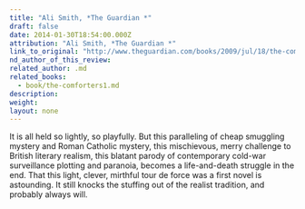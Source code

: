 ```yaml
---
title: "Ali Smith, *The Guardian *"
draft: false
date: 2014-01-30T18:54:00.000Z
attribution: "Ali Smith, *The Guardian *"
link_to_original: "http://www.theguardian.com/books/2009/jul/18/the-comforters-muriel-spark"
nd_author_of_this_review:
related_author: .md
related_books:
  - book/the-comforters1.md
description:
weight:
layout: none
---
```

It is all held so lightly, so playfully. But this paralleling of cheap smuggling mystery and Roman Catholic mystery, this mischievous, merry challenge to British literary realism, this blatant parody of contemporary cold-war surveillance plotting and paranoia, becomes a life-and-death struggle in the end. That this light, clever, mirthful tour de force was a first novel is astounding. It still knocks the stuffing out of the realist tradition, and probably always will.

